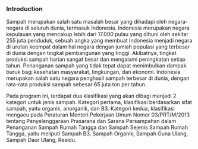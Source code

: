 

### Introduction

Sampah merupakan salah satu masalah besar yang dihadapi oleh negara-negara di seluruh dunia, termasuk Indonesia. Indonesia merupakan negara kepulauan yang mencakup lebih dari 17.000 pulau yang dihuni oleh sekitar 255 juta penduduk, sebuah angka yang membuat Indonesia menjadi negara di urutan keempat dalam hal negara dengan jumlah populasi yang terbesar di dunia dengan tingkat pembangunan yang tinggi. Akibatnya, tingkat produksi sampah harian sangat besar dan mengalami peningkatan setiap tahun. Penanganan sampah yang tidak tepat dapat menimbulkan dampak buruk bagi kesehatan masyarakat, lingkungan, dan ekonomi. Indonesia merupakan salah satu negara penghasil sampah terbesar di dunia, dengan rata-rata produksi sampah sebesar 65 juta ton per tahun. 

Pada program ini, terdapat dua klasifikasi yang akan dibagi menjadi 2 kategori untuk jenis sampah. Kategori pertama, klasifikasi berdasarkan sifat sampah, yaitu organik, anorganik, dan B3. Kategori kedua, klasifikasi mengacu pada Peraturan Menteri Pekerjaan Umum Nomor 03/PRT/M/2013 tentang Penyelenggaraan Prasarana dan Sarana Persampahan dalam Penanganan Sampah Rumah Tangga dan Sampah Sejenis Sampah Rumah Tangga, yaitu meliputi Sampah B3, Sampah Organik, Sampah Guna Ulang, Sampah Daur Ulang, Residu.

<!-- ## Instructions
This app has 3 sections:
1. <b>Show instructions:</b> This section brings to this page which is the default home page of the page. This contains the intorduction to the problem and the instructions for the app. <br>
2. <b>Run the app:</b> This option runs the app. Here the user has to input image on which the classsfication can be performed. Here the input can be given in 2 ways:
    *  Upload an image yourself from the local storage
    *  The app gets a random product image from the web <br>
    *  After getting the image, the app will predict the 4 most likely categories that the image may belong to along with the respective probabilities. Here during the entire session, the user can get the predictions on the any number of images and the prediction history is shown in a tabular format.<br>
3. <b>Source code:</b> This section contains the entire source code of the app for quick reference.  -->